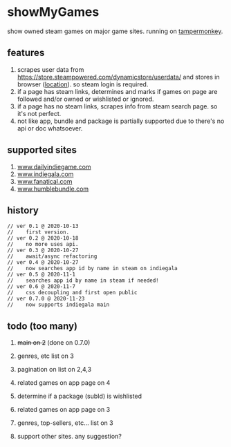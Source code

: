 # showMyGames
show owned steam games on major game sites. running on [tampermonkey](https://www.tampermonkey.net/).

## features
1. scrapes user data from https://store.steampowered.com/dynamicstore/userdata/ and stores in browser ([location](https://stackoverflow.com/questions/16823686/where-does-gm-setvalue-store-data)). so steam login is required.
2. if a page has steam links, determines and marks if games on page are followed and/or owned or wishlisted or ignored.
3. if a page has no steam links, scrapes info from steam search page. so it's not perfect.
4. not like app, bundle and package is partially supported due to there's no api or doc whatsoever.

## supported sites
1. www.dailyindiegame.com
2. www.indiegala.com
3. www.fanatical.com
4. www.humblebundle.com

## history
    // ver 0.1 @ 2020-10-13
    //    first version.
    // ver 0.2 @ 2020-10-18
    //    no more uses api.
    // ver 0.3 @ 2020-10-27
    //    await/async refactoring
    // ver 0.4 @ 2020-10-27
    //    now searches app id by name in steam on indiegala
    // ver 0.5 @ 2020-11-1
    //    searches app id by name in steam if needed!
    // ver 0.6 @ 2020-11-7
    //    css decoupling and first open public
    // ver 0.7.0 @ 2020-11-23
    //    now supports indiegala main

## todo (too many)
1. ~~main on 2~~ (done on 0.7.0)
2. genres, etc list on 3
3. pagination on list on 2,4,3
4. related games on app page on 4
5. determine if a package (subId) is wishlisted
6. related games on app page on 3
7. genres, top-sellers, etc... list on 3

999. support other sites. any suggestion?
